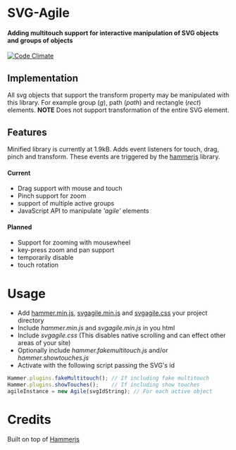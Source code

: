 # SVG-Agile

#### Adding multitouch support for interactive manipulation of SVG objects and groups of objects

[![Code Climate](https://codeclimate.com/github/workshop14/SVG-Agile.png)](https://codeclimate.com/github/workshop14/SVG-Agile)

## Implementation
All svg objects that support the transform property may be manipulated with this library. For example group (*g*), path (*path*) and rectangle (*rect*) elements. **NOTE** Does not support transformation of the entire SVG element.

## Features
Minified library is currently at 1.9kB. Adds event listeners for touch, drag, pinch and transform. These events are triggered by the [hammerjs](http://eightmedia.github.io/hammer.js/) library.

#### Current
- Drag support with mouse and touch
- Pinch support for zoom
- support of multiple active groups
- JavaScript API to manipulate *'agile'* elements

#### Planned
- Support for zooming with mousewheel
- key-press zoom and pan support
- temporarily disable
- touch rotation

# Usage
- Add [hammer.min.js](), [svgagile.min.js](https://raw.githubusercontent.com/workshop14/SVG-Agile/master/dist/svgagile.min.js) and [svgagile.css](https://raw.githubusercontent.com/workshop14/SVG-Agile/master/dist/svgagile.css) your project directory
- Include *hammer.min.js* and *svgagile.min.js* in you html
- Include *svgagile.css* (This disables native scrolling and can effect other areas of your site)
- Optionally include *hammer.fakemultitouch.js* and/or *hammer.showtouches.js*
- Activate with the following script passing the SVG's id
```js
Hammer.plugins.fakeMultitouch(); // If including fake multitouch
Hammer.plugins.showTouches();    // If including show touches
agileInstance = new Agile(svgIdString); // For each active object
```

# Credits
Built on top of [Hammerjs](http://eightmedia.github.io/hammer.js/)
